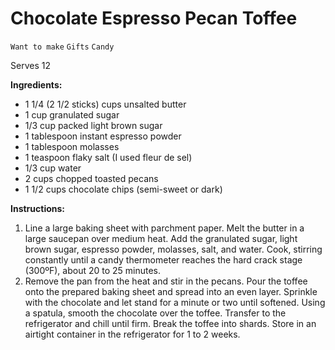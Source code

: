 # Chocolate Espresso Pecan Toffee

`Want to make` `Gifts` `Candy`

Serves 12

**Ingredients:**

- 1 1/4 (2 1/2 sticks) cups unsalted butter
- 1 cup granulated sugar
- 1/3 cup packed light brown sugar
- 1 tablespoon instant espresso powder
- 1 tablespoon molasses
- 1 teaspoon flaky salt (I used fleur de sel)
- 1/3 cup water
- 2 cups chopped toasted pecans
- 1 1/2 cups chocolate chips (semi-sweet or dark)

**Instructions:**

1. Line a large baking sheet with parchment paper. Melt the butter in a large saucepan over medium heat. Add the granulated sugar, light brown sugar, espresso powder, molasses, salt, and water. Cook, stirring constantly until a candy thermometer reaches the hard crack stage (300ºF), about 20 to 25 minutes.
2. Remove the pan from the heat and stir in the pecans. Pour the toffee onto the prepared baking sheet and spread into an even layer. Sprinkle with the chocolate and let stand for a minute or two until softened. Using a spatula, smooth the chocolate over the toffee. Transfer to the refrigerator and chill until firm. Break the toffee into shards. Store in an airtight container in the refrigerator for 1 to 2 weeks.
